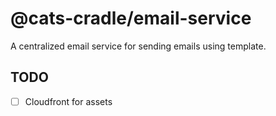 # @cats-cradle/email-service

A centralized email service for sending emails using template.

## TODO

- [ ] Cloudfront for assets
